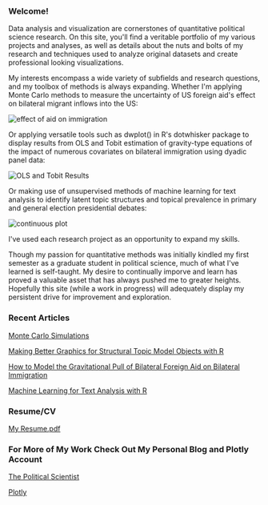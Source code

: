 ### Welcome!
Data analysis and visualization are cornerstones of quantitative political science research. On this site, you'll find a veritable portfolio of my various projects and analyses, as well as details about the nuts and bolts of my research and techniques used to analyze original datasets and create professional looking visualizations.

My interests encompass a wide variety of subfields and research questions, and my toolbox of methods is always expanding. Whether I'm applying Monte Carlo methods to measure the uncertainty of US foreign aid's effect on bilateral migrant inflows into the US:

![effect of aid on immigration](https://cloud.githubusercontent.com/assets/23504082/21370629/39785900-c6d2-11e6-9e04-03606b990cb0.jpeg)

Or applying versatile tools such as dwplot() in R's dotwhisker package to display results from OLS and Tobit estimation of gravity-type equations of the impact of numerous covariates on bilateral immigration using dyadic panel data:

![OLS and Tobit Results](https://cloud.githubusercontent.com/assets/23504082/21127692/9babfb90-c0ba-11e6-8293-79c1caa8cb07.jpg)

Or making use of unsupervised methods of machine learning for text analysis to identify latent topic structures and topical prevalence in primary and general election presidential debates:

![continuous plot](https://cloud.githubusercontent.com/assets/23504082/21201663/717a62dc-c211-11e6-95ae-9c5f893ed0af.jpg)

I've used each research project as an opportunity to expand my skills.

Though my passion for quantitative methods was initially kindled my first semester as a graduate student in political science, much of what I've learned is self-taught. My desire to continually imporve and learn has proved a valuable asset that has always pushed me to greater heights. Hopefully this site (while a work in progress) will adequately display my persistent drive for improvement and exploration.

### Recent Articles
[Monte Carlo Simulations](https://milesdwilliams15.github.io/Monte-Carlo-Simulations/)

[Making Better Graphics for Structural Topic Model Objects with R](https://milesdwilliams15.github.io/Better-Graphics-for-the-stm-Package-in-R/)

[How to Model the Gravitational Pull of Bilateral Foreign Aid on Bilateral Immigration](https://milesdwilliams15.github.io/The-Effect-of-Bilateral-Foreign-Aid-on-Bilateral-International-Migrant-Inflows/)

[Machine Learning for Text Analysis with R](https://milesdwilliams15.github.io/Machine-Learning-for-Text-Analysis/)

### Resume/CV
[My Resume.pdf](https://github.com/milesdwilliams15/milesdwilliams15.github.io/files/667387/My.Resume.pdf)

### For More of My Work Check Out My Personal Blog and Plotly Account
[The Political Scientist](http://thepoliticalscientist1.blogspot.com/)

[Plotly](https://plot.ly/~milesdwilliams15)
